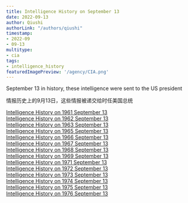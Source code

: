 ```yaml
---
title: Intelligence History on September 13
date: 2022-09-13
author: Qiushi 
authorLink: "/authors/qiushi"
timestamp: 
- 2022-09
- 09-13
multitype: 
- cia
tags: 
- intelligence_history
featuredImagePreview: '/agency/CIA.png'
---
```



September 13 in history, these intelligence were sent to the US president

情报历史上的9月13日，这些情报被递交给时任美国总统

<!--more-->







[Intelligence History on 1961 September 13](/dailybrief/1961-09-13)   
[Intelligence History on 1962 September 13](/dailybrief/1962-09-13)   
[Intelligence History on 1963 September 13](/dailybrief/1963-09-13)   
[Intelligence History on 1965 September 13](/dailybrief/1965-09-13)   
[Intelligence History on 1966 September 13](/dailybrief/1966-09-13)   
[Intelligence History on 1967 September 13](/dailybrief/1967-09-13)   
[Intelligence History on 1968 September 13](/dailybrief/1968-09-13)   
[Intelligence History on 1969 September 13](/dailybrief/1969-09-13)   
[Intelligence History on 1971 September 13](/dailybrief/1971-09-13)   
[Intelligence History on 1972 September 13](/dailybrief/1972-09-13)   
[Intelligence History on 1973 September 13](/dailybrief/1973-09-13)   
[Intelligence History on 1974 September 13](/dailybrief/1974-09-13)   
[Intelligence History on 1975 September 13](/dailybrief/1975-09-13)   
[Intelligence History on 1976 September 13](/dailybrief/1976-09-13)   

